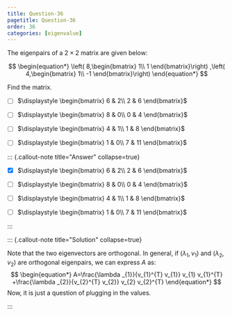 ```yaml
---
title: Question-36
pagetitle: Question-36
order: 36
categories: [eigenvalue]
---
```


The eigenpairs of a $\displaystyle 2\times 2$ matrix are given below:

$$
\begin{equation*}
\left( 8,\begin{bmatrix}
1\\
1
\end{bmatrix}\right) ,\left( 4,\begin{bmatrix}
1\\
-1
\end{bmatrix}\right)
\end{equation*}
$$

Find the matrix.

- [ ] $\displaystyle \begin{bmatrix}
  6 & 2\\
  2 & 6
  \end{bmatrix}$

  

- [ ] $\displaystyle \begin{bmatrix}
  8 & 0\\
  0 & 4
  \end{bmatrix}$

  

- [ ] $\displaystyle \begin{bmatrix}
  4 & 1\\
  1 & 8
  \end{bmatrix}$

  

- [ ] $\displaystyle \begin{bmatrix}
  1 & 0\\
  7 & 11
  \end{bmatrix}$

::: {.callout-note title="Answer" collapse=true}

- [x] $\displaystyle \begin{bmatrix}
  6 & 2\\
  2 & 6
  \end{bmatrix}$

- [ ] $\displaystyle \begin{bmatrix}
  8 & 0\\
  0 & 4
  \end{bmatrix}$

- [ ] $\displaystyle \begin{bmatrix}
  4 & 1\\
  1 & 8
  \end{bmatrix}$

- [ ] $\displaystyle \begin{bmatrix}
  1 & 0\\
  7 & 11
  \end{bmatrix}$

:::

::: {.callout-note title="Solution" collapse=true}

Note that the two eigenvectors are orthogonal. In general, if $\displaystyle ( \lambda _{1} ,v_{1})$ and $\displaystyle ( \lambda _{2} ,v_{2})$ are orthogonal eigenpairs, we can express $\displaystyle A$ as:
$$
\begin{equation*}
A=\frac{\lambda _{1}}{v_{1}^{T} v_{1}} v_{1} v_{1}^{T} +\frac{\lambda _{2}}{v_{2}^{T} v_{2}} v_{2} v_{2}^{T}
\end{equation*}
$$
Now, it is just a question of plugging in the values.

:::